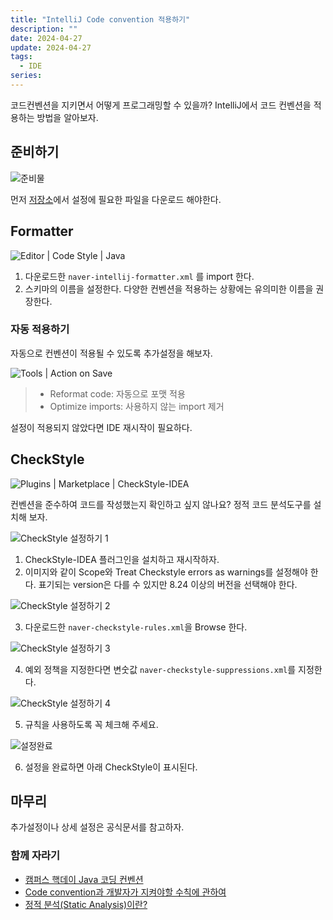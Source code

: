 ```yaml
---
title: "IntelliJ Code convention 적용하기"
description: ""
date: 2024-04-27
update: 2024-04-27
tags:
  - IDE
series: 
---
```


코드컨벤션을 지키면서 어떻게 프로그래밍할 수 있을까? IntelliJ에서 코드 컨벤션을 적용하는 방법을 알아보자.

## 준비하기

![준비물](./images/get-reddy.png)

먼저 [저장소](https://github.com/naver/hackday-conventions-java/tree/master/rule-config)에서 설정에 필요한 파일을 다운로드 해야한다.

## Formatter

![Editor | Code Style | Java](./images/naver-convention.png)

1. 다운로드한 `naver-intellij-formatter.xml` 를 import 한다.
2. 스키마의 이름을 설정한다. 다양한 컨벤션을 적용하는 상황에는 유의미한 이름을 권장한다.

### 자동 적용하기

자동으로 컨벤션이 적용될 수 있도록 추가설정을 해보자.

![Tools | Action on Save](./images/action-on-save.png)

> - Reformat code: 자동으로 포맷 적용
> - Optimize imports: 사용하지 않는 import 제거

설정이 적용되지 않았다면 IDE 재시작이 필요하다.

## CheckStyle

![Plugins | Marketplace | CheckStyle-IDEA](./images/checkstyle-idea.png)

컨벤션을 준수하여 코드를 작성했는지 확인하고 싶지 않나요? 정적 코드 분석도구를 설치해 보자.

![CheckStyle 설정하기 1](images/checkstyle-setting.png)

1. CheckStyle-IDEA 플러그인을 설치하고 재시작하자.
2. 이미지와 같이 Scope와 Treat Checkstyle errors as warnings를 설정해야 한다. 표기되는 version은 다를 수 있지만 8.24 이상의 버전을 선택해야 한다.

![CheckStyle 설정하기 2](./images/checkstyle-setting-2.png)

3. 다운로드한 `naver-checkstyle-rules.xml`을 Browse 한다.

![CheckStyle 설정하기 3](images/checkstyle-setting-3.png)

4. 예외 정책을 지정한다면 변숫값 `naver-checkstyle-suppressions.xml`를 지정한다.

![CheckStyle 설정하기 4](./images/checkstyle-setting-4.png)

5. 규칙을 사용하도록 꼭 체크해 주세요.

![설정완료](./images/checkstyle-finish.png)

6. 설정을 완료하면 아래 CheckStyle이 표시된다.

## 마무리

추가설정이나 상세 설정은 공식문서를 참고하자.

### 함께 자라기

- [캠퍼스 핵데이 Java 코딩 컨벤션](https://naver.github.io/hackday-conventions-java/)
- [Code convention과 개발자가 지켜야할 수칙에 관하여](https://novemberde.github.io/post/2017/05/21/Javascript_policy/)
- [정적 분석(Static Analysis)이란?](https://hudi.blog/static-analysis/)
